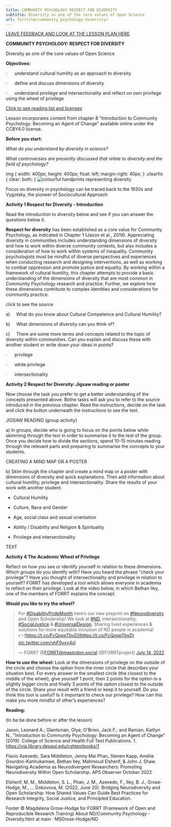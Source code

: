 ```yaml
---
title: COMMUNITY PSYCHOLOGY RESPECT FOR DIVERSITY
subtitle: Diversity as one of the core values of Open Science
url: forrt/nd/community_psychology-diversity/
---
```


[LEAVE FEEDBACK AND LOOK AT THE LESSON PLAN HERE](https://docs.google.com/document/d/1UJYUTK_zbcoJTt6DjRQVrjvnfa6quCnqfYCEV2HtcDM/edit?usp=sharing)

**COMMUNITY PSYCHOLOGY: RESPECT FOR DIVERSITY**  

Diversity as one of the core values of Open Science

**Objectives:**

·      understand cultural humility as an approach to diversity

·      define and discuss dimensions of diversity

·      understand privilege and intersectionality and reflect on own privilege using the wheel of privilege

[Click to see reading list and licenses](#reading-list)

Lesson incorporates content from chapter 8 “Introduction to Community Psychology: Becoming an Agent of Change” available online under the CCBY4.0 license.

**Before you start:** 

_What do you understand by diversity in science?_ 

_What controversies are presently discussed that relate to diversity and the field of psychology?_

img { width: 400px; height: 400px; float: left; margin-right: 40px; } .clearfix { clear: both; } ![colourful handprints representing diversity](handprints-2754263_1280.png)

Focus on diversity in psychology can be traced back to the 1930s and Vygotsky, the pioneer of Sociocultural Approach

  
  

**Activity 1 Respect for Diversity - Introduction**

Read the introduction to diversity below and see if you can answer the questions below it.

**Respect for diversity** has been established as a core value for Community Psychology, as indicated in Chapter 1 (Jason et al., 2019). Appreciating diversity in communities includes understanding dimensions of diversity and how to work within diverse community contexts, but also includes a consideration of how to work within systems of inequality. Community psychologists must be mindful of diverse perspectives and experiences when conducting research and designing interventions, as well as working to combat oppression and promote justice and equality. By working within a framework of cultural humility, this chapter attempts to provide a basic understanding of the dimensions of diversity that are most common in Community Psychology research and practice. Further, we explore how these dimensions contribute to complex identities and considerations for community practice.  

click to see the source

a)     What do you know about Cultural Competence and Cultural Humility?

b)     What dimensions of diversity can you think of?

c)     There are some more terms and concepts related to the topic of diversity within communities. Can you explain and discuss these with another student or write down your ideas in points?

·      privilege

·      white privilege

·      intersectionality

  

**Activity 2 Respect for Diversity: Jigsaw reading or poster**

Now choose the task you prefer to get a better understanding of the concepts presented above. Bothe tasks will ask you to refer to the source introduced in the previous chapter. Read the instructions, decide on the task and click the button underneath the instructions to see the text.

  

JIGSAW READING (group activity)

a) In groups, decide who is going to focus on the points below while skimming through the text in order to summarise it to the rest of the group. Once you decide how to divide the sections, spend 10-15 minutes reading through the relevant parts and preparing to summarise the concepts to your students.

CREATING A MIND MAP OR A POSTER

b) Skim through the chapter and create a mind map or a poster with dimensions of diversity and quick explanations. Then add information about cultural humility, privilege and intersectionality. Share the results of your work with another student.

*   Cultural Humility

*   Culture, Race and Gender

*   Age, social class and sexual orientation

*   Ability / Disability and Religion & Spirituality

*   Privilege and intersectionality

TEXT

**Activity 4 The Academic Wheel of Privilege**

Reflect on how you see or identify yourself in relation to these dimensions. Which groups do you identify with? Have you heard the phrase "check your privilege"? Have you thought of intersectionality and privilege in relation to yourself? FORRT has developed a tool which allows everyone in academia to reflect on their privilege. Look at the video below, in which Bethan Iley, one of the members of FORRT explains the concept.

  

**Would you like to try the wheel?**

> For [#DisabilityPrideMonth](https://twitter.com/hashtag/DisabilityPrideMonth?src=hash&ref_src=twsrc%5Etfw) here’s our new preprint on [#Neurodiversity](https://twitter.com/hashtag/Neurodiversity?src=hash&ref_src=twsrc%5Etfw) and Open Scholarship! We look at [#ND](https://twitter.com/hashtag/ND?src=hash&ref_src=twsrc%5Etfw), intersectionality, [#SocialJustice](https://twitter.com/hashtag/SocialJustice?src=hash&ref_src=twsrc%5Etfw) & [#UniversalDesign](https://twitter.com/hashtag/UniversalDesign?src=hash&ref_src=twsrc%5Etfw). Sharing lived experiences & solutions for more equitable inclusion of ND people in academia!  
> 👉[https://t.co/FcQoppTbvD](https://t.co/FcQoppTbvD) [pic.twitter.com/vhF0vxy4xI](https://t.co/vhF0vxy4xI)
> 
> — FORRT @FORRT@mastodon.social (@FORRTproject) [July 14, 2022](https://twitter.com/FORRTproject/status/1547570498879442945?ref_src=twsrc%5Etfw)

**How to use the wheel:** Look at the dimensions of privilege on the outside of the circle and choose the option from the inner circle that describes your situation best. For every answer in the smallest circle (the closest to the middle of the wheel), give yourself 1 point, then 2 points for the option in a slightly bigger circle and finally 3 points of the option closest to the outside of the circle. Share your result with a friend or keep it to yourself. Do you think this tool is useful? Is it important to check our privilege? How can this make you more mindful of other’s experiences?

  

**Reading:**

(to be be done before or after the lesson)

Jason, Leonard A.; Glantsman, Olya; O'Brien, Jack F.; and Ramian, Kaitlyn N., "Introduction to Community Psychology: Becoming an Agent of Change" (2019). College of Science and Health Full Text Publications. 1. https://via.library.depaul.edu/cshtextbooks/1

Flavio Azevedo, Sara Middleton, Jenny Mai Phan, Steven Kapp, Amélie Gourdon-Kanhukamwe, Bethan Iley, Mahmoud Elsherif, & John J. Shaw. Navigating Academia as Neurodivergent Researchers: Promoting Neurodiversity Within Open Scholarship. APS Observer October 2022

Elsherif, M. M., Middleton, S. L., Phan, J. M., Azevedo, F., Iley, B. J., Grose-Hodge, M., … Dokovova, M. (2022, June 20). Bridging Neurodiversity and Open Scholarship: How Shared Values Can Guide Best Practices for Research Integrity, Social Justice, and Principled Education.

Footer © Magdalena Grose-Hodge for FORRT (Framework of Open and Reproducible Research Training) About ND/Community Psychology - Diversity.html at main · MSGrose-Hodge/ND
